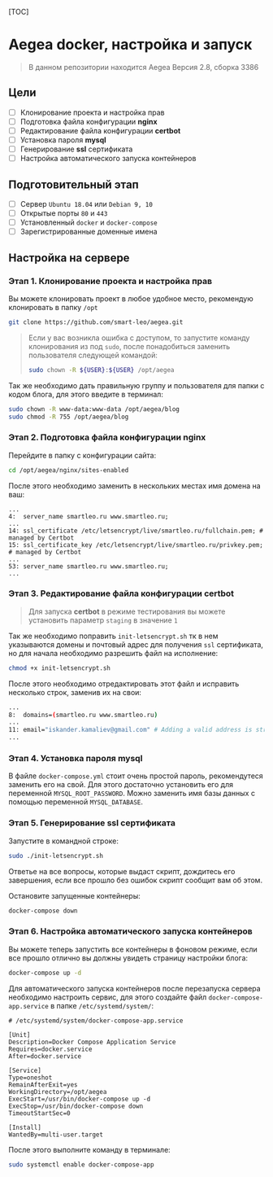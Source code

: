 [TOC]



# Aegea docker, настройка и запуск

> В данном репозитории находится Aegea Версия 2.8, сборка 3386

## Цели

- [ ] Клонирование проекта и настройка прав
- [ ] Подготовка файла конфигурации **nginx**
- [ ] Редактирование файла конфигурации **certbot**
- [ ] Установка пароля **mysql**
- [ ] Генерирование **ssl** сертификата
- [ ] Настройка автоматического запуска контейнеров

## Подготовительный этап

- [ ] Сервер `Ubuntu 18.04` или `Debian 9, 10`
- [ ] Открытые порты `80` и `443`
- [ ] Установленный `docker` и `docker-compose`
- [ ] Зарегистрированные доменные имена

## Настройка на сервере

### Этап 1. Клонирование проекта и настройка прав

Вы можете клонировать проект в любое удобное место, рекомендую клонировать в папку `/opt` 

```bash
git clone https://github.com/smart-leo/aegea.git
```

> Если у вас возникла ошибка с доступом, то запустите команду клонирования из под `sudo`, после понадобиться заменить пользователя следующей командой:
>
> ```bash
> sudo chown -R ${USER}:${USER} /opt/aegea
> ```

Так же необходимо дать правильную группу и пользователя для папки с кодом блога, для этого введите в терминал:

```bash
sudo chown -R www-data:www-data /opt/aegea/blog
sudo chmod -R 755 /opt/aegea/blog
```

### Этап 2. Подготовка файла конфигурации nginx

Перейдите в папку с конфигурации сайта:

```bash
cd /opt/aegea/nginx/sites-enabled
```

После этого необходимо заменить в нескольких местах имя домена на ваш:

```nginx
...
4:  server_name smartleo.ru www.smartleo.ru;
...
14: ssl_certificate /etc/letsencrypt/live/smartleo.ru/fullchain.pem; # managed by Certbot
15: ssl_certificate_key /etc/letsencrypt/live/smartleo.ru/privkey.pem; # managed by Certbot
...
53: server_name smartleo.ru www.smartleo.ru;
...
```

### Этап 3. Редактирование файла конфигурации certbot

> Для запуска **certbot** в режиме тестирования вы можете установить параметр `staging` в значение `1`

Так же необходимо поправить `init-letsencrypt.sh` тк в нем указываются домены и почтовый адрес для получения `ssl` сертификата, но для начала необходимо разрешить файл на исполнение:

```bash
chmod +x init-letsencrypt.sh
```

После этого необходимо отредактировать этот файл и исправить несколько строк, заменив их на свои:

```bash
...
8:  domains=(smartleo.ru www.smartleo.ru)
...
11: email="iskander.kamaliev@gmail.com" # Adding a valid address is strongly recommended
...
```

### Этап 4. Установка пароля mysql

В файле `docker-compose.yml` стоит очень простой пароль, рекомендутеся заменить его на свой. Для этого достаточно установить его для переменной `MYSQL_ROOT_PASSWORD`. Можно заменить имя базы данных с помощью переменной `MYSQL_DATABASE`.

### Этап 5. Генерирование **ssl** сертификата

Запустите в командной строке:

```bash
sudo ./init-letsencrypt.sh
```

Ответье на все вопросы, которые выдаст скрипт, дождитесь его завершения, если все прошло без ошибок скрипт сообщит вам об этом.

Остановите запущенные контейнеры:

```bash
docker-compose down
```

### Этап 6. Настройка автоматического запуска контейнеров

Вы можете теперь запустить все контейнеры в фоновом режиме, если все прошло отлично вы должны увидеть страницу настройки блога:

```bash
docker-compose up -d
```

Для автоматического запуска контейнеров после перезапуска сервера необходимо настроить сервис, для этого создайте файл `docker-compose-app.service` в папке `/etc/systemd/system/`:

```nginx
# /etc/systemd/system/docker-compose-app.service
 
[Unit]
Description=Docker Compose Application Service
Requires=docker.service
After=docker.service
 
[Service]
Type=oneshot
RemainAfterExit=yes
WorkingDirectory=/opt/aegea
ExecStart=/usr/bin/docker-compose up -d
ExecStop=/usr/bin/docker-compose down
TimeoutStartSec=0
 
[Install]
WantedBy=multi-user.target
```

После этого выполните команду в терминале:

```bash
sudo systemctl enable docker-compose-app
```

